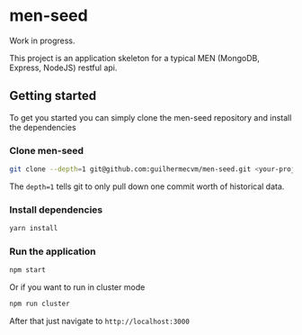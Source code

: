 # men-seed

Work in progress.

This project is an application skeleton for a typical MEN (MongoDB, Express, NodeJS) restful api.

## Getting started

To get you started you can simply clone the men-seed repository and install the dependencies

### Clone men-seed

```bash
git clone --depth=1 git@github.com:guilhermecvm/men-seed.git <your-project-name>
```

The `depth=1` tells git to only pull down one commit worth of historical data.

### Install dependencies
```bash
yarn install
```

### Run the application
```bash
npm start
```

Or if you want to run in cluster mode

```bash
npm run cluster
```

After that just navigate to `http://localhost:3000`
